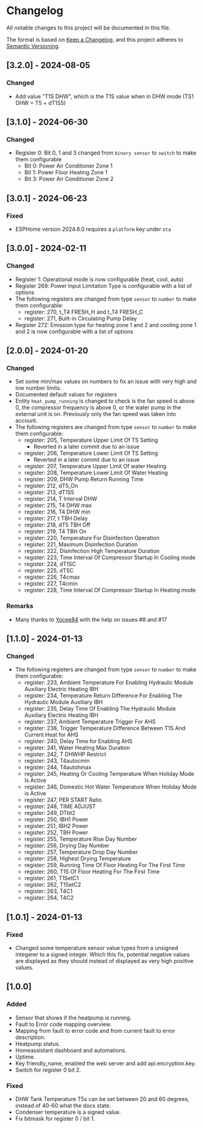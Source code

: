 # Changelog

All notable changes to this project will be documented in this file.

The format is based on [Keep a Changelog](https://keepachangelog.com/en/1.0.0/),
and this project adheres to [Semantic Versioning](https://semver.org/spec/v2.0.0.html).

## [3.2.0] - 2024-08-05

### Changed

- Add value "T1S DHW", which is the T1S value when in DHW mode (TS1 DHW = T5 + dT1S5)

## [3.1.0] - 2024-06-30

### Changed

- Register 0: Bit 0, 1 and 3 changed from `binary sensor` to `switch` to make them configurable
  - Bit 0: Power Air Conditioner Zone 1
  - Bit 1: Power Floor Heating Zone 1
  - Bit 3: Power Air Conditioner Zone 2

## [3.0.1] - 2024-06-23

### Fixed

- ESPHome version 2024.6.0 requires a `platform` key under `ota`

## [3.0.0] - 2024-02-11

### Changed

- Register 1: Operational mode is now configurable (heat, cool, auto)
- Register 269: Power Input Limitation Type is configurable with a list of options
- The following registers are changed from type `sensor` to `number` to make them configurable:
  - register: 270, t_T4 FRESH_H and t_T4 FRESH_C
  - register: 271, Built-in Circulating Pump Delay
- Register 272: Emission type for heating zone 1 and 2 and cooling zone 1 and 2 is now configurable with a list of options

## [2.0.0] - 2024-01-20

### Changed

- Set some min/max values on numbers to fix an issue with very high and low number limits.
- Documented default values for registers
- Entity `heat_pump_running` is changed to check is the fan speed is above 0, the compressor frequency is above 0, or the water pump in the external unit is on. Previously only the fan speed was taken into account.
- The following registers are changed from type `sensor` to `number` to make them configurable:
  - register: 205, Temperature Upper Limit Of TS Setting
    - Reverted in a later commit due to an issue
  - register: 206, Temperature Lower Limit Of TS Setting
    - Reverted in a later commit due to an issue
  - register: 207, Temperature Upper Limit Of water Heating
  - register: 208, Temperature Lower Limit Of Water Heating
  - register: 209, DHW Pump Return Running Time
  - register: 212, dT5_On
  - register: 213, dT1S5
  - register: 214, T Interval DHW
  - register: 215, T4 DHW max
  - register: 216, T4 DHW min
  - register: 217, t TBH Delay
  - register: 218, dT5 TBH Off
  - register: 219, T4 TBH On
  - register: 220, Temperature For Disinfection Operation
  - register: 221, Maximum Disinfection Duration
  - register: 222, Disinfection High Temperature Duration
  - register: 223, Time Interval Of Compressor Startup In Cooling mode
  - register: 224, dT1SC
  - register: 225, dTSC
  - register: 226, T4cmax
  - register: 227, T4cmin
  - register: 228, Time Interval Of Compressor Startup In Heating mode

### Remarks

- Many thanks to [Yocee84](https://github.com/Yocee84) with the help on issues #8 and #17

## [1.1.0] - 2024-01-13

### Changed

- The following registers are changed from type `sensor` to `number` to make them configurable:
  - register: 233, Ambient Temperature For Enabling Hydraulic Module Auxiliary Electric Heating IBH
  - register: 234, Temperature Return Difference For Enabling The Hydraulic Module Auxiliary IBH
  - register: 235, Delay Time Of Enabling The Hydraulic Module Auxiliary Electric Heating IBH
  - register: 237, Ambient Temperature Trigger For AHS
  - register: 238, Trigger Temperature Difference Between T1S And Current Heat for AHS
  - register: 240, Delay Time for Enabling AHS
  - register: 241, Water Heating Max Duration
  - register: 242, T DHWHP Restrict
  - register: 243, T4autocmin
  - register: 244, T4autohmax
  - register: 245, Heating Or Cooling Temperature When Holiday Mode Is Active
  - register: 246, Domestic Hot Water Temperature When Holiday Mode is Active
  - register: 247, PER START Ratio
  - register: 248, TIME ADJUST
  - register: 249, DTbt2
  - register: 250, IBH1 Power
  - register: 251, IBH2 Power
  - register: 252, TBH Power
  - register: 255, Temperature Rise Day Number
  - register: 256, Drying Day Number
  - register: 257, Temperature Drop Day Number
  - register: 258, Highest Drying Temperature
  - register: 259, Running Time Of Floor Heating For The First Time
  - register: 260, T1S Of Floor Heating For The First Time
  - register: 261, T1SetC1
  - register: 262, T1SetC2
  - register: 263, T4C1
  - register: 264, T4C2

## [1.0.1] - 2024-01-13

### Fixed

- Changed some temperature sensor value types from a unsigned integerer to a signed integer. Which this fix,
  potential negative values are displayed as they should instead of displayed as very high positive values.

## [1.0.0]

### Added

- Sensor that shows if the heatpump is running.
- Fault to Error code mapping overview.
- Mapping from fault to error code and from current fault to error description.
- Heatpump status.
- Homeassistant dashboard and automations.
- Uptime.
- Key friendly_name, enabled the web server and add api.encryption.key.
- Switch for register 0 bit 2.

### Fixed

- DHW Tank Temperature T5s can be set between 20 and 60 degrees, instead of 40-60 what the docs state.
- Condenser temperature is a signed value.
- Fix bitmask for register 0 / bit 1.
